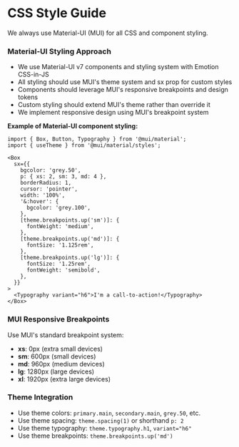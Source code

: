 # CSS Style Guide

We always use Material-UI (MUI) for all CSS and component styling.

### Material-UI Styling Approach

- We use Material-UI v7 components and styling system with Emotion CSS-in-JS
- All styling should use MUI's theme system and sx prop for custom styles
- Components should leverage MUI's responsive breakpoints and design tokens
- Custom styling should extend MUI's theme rather than override it
- We implement responsive design using MUI's breakpoint system

**Example of Material-UI component styling:**

```tsx
import { Box, Button, Typography } from '@mui/material';
import { useTheme } from '@mui/material/styles';

<Box
  sx={{
    bgcolor: 'grey.50',
    p: { xs: 2, sm: 3, md: 4 },
    borderRadius: 1,
    cursor: 'pointer',
    width: '100%',
    '&:hover': {
      bgcolor: 'grey.100',
    },
    [theme.breakpoints.up('sm')]: {
      fontWeight: 'medium',
    },
    [theme.breakpoints.up('md')]: {
      fontSize: '1.125rem',
    },
    [theme.breakpoints.up('lg')]: {
      fontSize: '1.25rem',
      fontWeight: 'semibold',
    },
  }}
>
  <Typography variant="h6">I'm a call-to-action!</Typography>
</Box>
```

### MUI Responsive Breakpoints

Use MUI's standard breakpoint system:
- **xs**: 0px (extra small devices)
- **sm**: 600px (small devices)
- **md**: 960px (medium devices)
- **lg**: 1280px (large devices)
- **xl**: 1920px (extra large devices)

### Theme Integration

- Use theme colors: `primary.main`, `secondary.main`, `grey.50`, etc.
- Use theme spacing: `theme.spacing(1)` or shorthand `p: 2`
- Use theme typography: `theme.typography.h1`, `variant="h6"`
- Use theme breakpoints: `theme.breakpoints.up('md')`